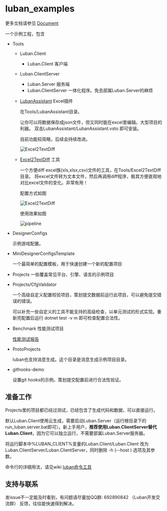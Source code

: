 # luban_examples

更多文档请参见 [Document](https://focus-creative-games.github.io/lubandoc/)

一个示例工程，包含

- Tools
  - Luban.Client
    - Luban.Client 客户端
  - Luban.ClientServer
    - Luban.Server 服务端
    - Luban.ClientServer 一体化程序。免去部属Luban.Server的麻烦

  - [LubanAssistant](https://github.com/focus-creative-games/luban/tree/main/src/LubanAssistant) Excel插件

    在Tools/LubanAssistant目录。

    让你可以将数据保存成json文件，但又同时能在excel里编辑。大型项目的利器。 双击LubanAssistant/LubanAssistant.vsto 即可安装。

    目前功能较简略，后续会持续改进。

    ![Excel2TextDiff](docs/images/e_10.jpg)

  - [Excel2TextDiff](https://github.com/focus-creative-games/Excel2TextDiff) 工具

    一个方便diff excel族(xls,xlsx,csv)文件的工具，在Tools/Excel2TextDiff目录。
    将excel文件转为文本文件，然后再调用diff程序，极其方便直观地对比excel文件的变化。非常有用！

    配置方式如图

    ![Excel2TextDiff](docs/images/a_1.jpg)

    使用效果如图

    ![pipeline](docs/images/d_70.jpg)

- DesignerConfigs

    示例游戏配置。

- MiniDesignerConfigsTemplate

  一个最简单的配置模板，用于快速创建一个新的配置项目

- Projects 一些覆盖常见平台、引擎、语言的示例项目

- Projects/CfgValidator

    一个高级自定义配置校验项目，策划提交数据前运行此项目，可以避免提交错误的错误。

    可以补充一些自定义的工具不能支持的高级检查，以单元测试的形式实现。重新完配置后运行 dotnet test -v m 即可检查配置合法性。

- Benchmark 性能测试项目

    [性能测试报告](Benchmark/benchmark.md)

- ProtoProjects

    luban也支持消息生成。这个目录是消息生成示例项目目录。

- githooks-demo

  设置git hooks的示例。策划提交配置前进行合法性验证。

## 准备工作

Projects里的项目都已经过测试，已经包含了生成代码和数据，可以直接运行。

默认Luban.Client使用云生成，需要启动Luban.Server（运行根目录下的run_luban.server.bat即可）。新上手用户，**推荐使用Luban.ClientServer替代Luban.Client**，因为它可以独立运行，不需要部属Luban.Server服务器。

将运行脚本中%LUBAN_CLIENT%变量的Luban.Client/Luban.Client 改为 Luban.ClientServer/Luban.ClientServer，同时删除 -h (--host ) 选项及其参数。

命令行的详细用法，请见wiki [luban命令工具](https://github.com/focus-creative-games/luban/wiki/command_tools)

## 支持与联系

   发issue不一定能及时看到，有问题请尽量加QQ群: 692890842 （Luban开发交流群） 反馈，往往能快速得到解决。
